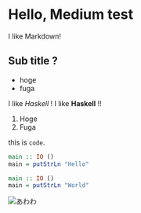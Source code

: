 # Hello, Medium test

I like Markdown!

## Sub title ?

- hoge
- fuga

I like *Haskell* !
I like **Haskell** !!

1. Hoge
2. Fuga

this is `code`.

```hs
main :: IO ()
main = putStrLn "Hello"
```

```hs
main :: IO ()
main = putStrLn "World"
```

![あわわ](https://2.bp.blogspot.com/-JpRGFeTrnto/WwJZp57fenI/AAAAAAABMG0/BqIrmtkJvzMpzUFVcVKdvYChPI3b5XC6QCLcBGAs/s800/computer_kowasu_man.png)
